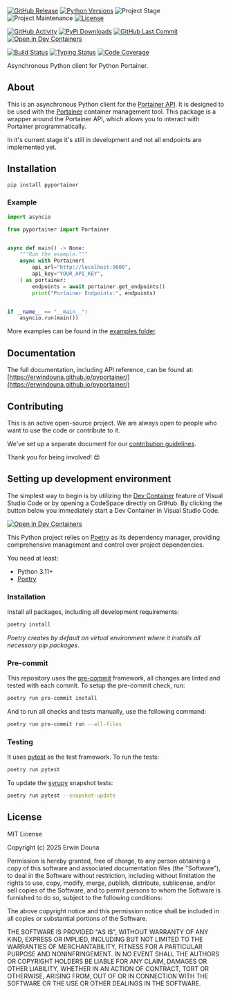 <!-- PROJECT SHIELDS -->
[![GitHub Release][releases-shield]][releases]
[![Python Versions][python-versions-shield]][pypi]
![Project Stage][project-stage-shield]
![Project Maintenance][maintenance-shield]
[![License][license-shield]](LICENSE)

[![GitHub Activity][commits-shield]][commits-url]
[![PyPi Downloads][downloads-shield]][downloads-url]
[![GitHub Last Commit][last-commit-shield]][commits-url]
[![Open in Dev Containers][devcontainer-shield]][devcontainer]

[![Build Status][build-shield]][build-url]
[![Typing Status][typing-shield]][typing-url]
[![Code Coverage][codecov-shield]][codecov-url]


Asynchronous Python client for Python Portainer.

## About

This is an asynchronous Python client for the [Portainer API](https://docs.portainer.io/api-docs/). It is designed to be used with the [Portainer](https://www.portainer.io/) container management tool.
This package is a wrapper around the Portainer API, which allows you to interact with Portainer programmatically.

In it's current stage it's still in development and not all endpoints are implemented yet.

## Installation

```bash
pip install pyportainer
```

### Example

```python
import asyncio

from pyportainer import Portainer


async def main() -> None:
    """Run the example."""
    async with Portainer(
        api_url="http://localhost:9000",
        api_key="YOUR_API_KEY",
    ) as portainer:
        endpoints = await portainer.get_endpoints()
        print("Portainer Endpoints:", endpoints)


if __name__ == "__main__":
    asyncio.run(main())
```

More examples can be found in the [examples folder](./examples/).

## Documentation
The full documentation, including API reference, can be found at: [https://erwindouna.github.io/pyportainer/](https://erwindouna.github.io/pyportainer/)

## Contributing

This is an active open-source project. We are always open to people who want to
use the code or contribute to it.

We've set up a separate document for our
[contribution guidelines](CONTRIBUTING.md).

Thank you for being involved! :heart_eyes:

## Setting up development environment

The simplest way to begin is by utilizing the [Dev Container][devcontainer]
feature of Visual Studio Code or by opening a CodeSpace directly on GitHub.
By clicking the button below you immediately start a Dev Container in Visual Studio Code.

[![Open in Dev Containers][devcontainer-shield]][devcontainer]

This Python project relies on [Poetry][poetry] as its dependency manager,
providing comprehensive management and control over project dependencies.

You need at least:

- Python 3.11+
- [Poetry][poetry-install]

### Installation

Install all packages, including all development requirements:

```bash
poetry install
```

_Poetry creates by default an virtual environment where it installs all
necessary pip packages_.

### Pre-commit

This repository uses the [pre-commit][pre-commit] framework, all changes
are linted and tested with each commit. To setup the pre-commit check, run:

```bash
poetry run pre-commit install
```

And to run all checks and tests manually, use the following command:

```bash
poetry run pre-commit run --all-files
```

### Testing

It uses [pytest](https://docs.pytest.org/en/stable/) as the test framework. To run the tests:

```bash
poetry run pytest
```

To update the [syrupy](https://github.com/tophat/syrupy) snapshot tests:

```bash
poetry run pytest --snapshot-update
```

## License

MIT License

Copyright (c) 2025 Erwin Douna

Permission is hereby granted, free of charge, to any person obtaining a copy
of this software and associated documentation files (the "Software"), to deal
in the Software without restriction, including without limitation the rights
to use, copy, modify, merge, publish, distribute, sublicense, and/or sell
copies of the Software, and to permit persons to whom the Software is
furnished to do so, subject to the following conditions:

The above copyright notice and this permission notice shall be included in all
copies or substantial portions of the Software.

THE SOFTWARE IS PROVIDED "AS IS", WITHOUT WARRANTY OF ANY KIND, EXPRESS OR
IMPLIED, INCLUDING BUT NOT LIMITED TO THE WARRANTIES OF MERCHANTABILITY,
FITNESS FOR A PARTICULAR PURPOSE AND NONINFRINGEMENT. IN NO EVENT SHALL THE
AUTHORS OR COPYRIGHT HOLDERS BE LIABLE FOR ANY CLAIM, DAMAGES OR OTHER
LIABILITY, WHETHER IN AN ACTION OF CONTRACT, TORT OR OTHERWISE, ARISING FROM,
OUT OF OR IN CONNECTION WITH THE SOFTWARE OR THE USE OR OTHER DEALINGS IN THE
SOFTWARE.


<!-- LINKS FROM PLATFORM -->


<!-- MARKDOWN LINKS & IMAGES -->
[build-shield]: https://github.com/erwindouna/pyportainer/actions/workflows/tests.yaml/badge.svg
[build-url]: https://github.com/erwindouna/pyportainer/actions/workflows/tests.yaml
[codecov-shield]: https://codecov.io/gh/erwindouna/pyportainer/branch/main/graph/badge.svg?token=TOKEN
[codecov-url]: https://codecov.io/gh/erwindouna/pyportainer
[commits-shield]: https://img.shields.io/github/commit-activity/y/erwindouna/pyportainer.svg
[commits-url]: https://github.com/erwindouna/pyportainer/commits/main
[devcontainer-shield]: https://img.shields.io/static/v1?label=Dev%20Containers&message=Open&color=blue&logo=visualstudiocode
[devcontainer]: https://vscode.dev/redirect?url=vscode://ms-vscode-remote.remote-containers/cloneInVolume?url=https://github.com/erwindouna/pyportainer
[downloads-shield]: https://img.shields.io/pypi/dm/pyportainer
[downloads-url]: https://pypistats.org/packages/pyportainer
[last-commit-shield]: https://img.shields.io/github/last-commit/erwindouna/pyportainer.svg
[license-shield]: https://img.shields.io/github/license/erwindouna/pyportainer.svg
[project-stage-shield]: https://img.shields.io/badge/project%20stage-experimental-yellow.svg
[maintenance-shield]: https://img.shields.io/maintenance/yes/2025.svg
[pypi]: https://pypi.org/project/pyportainer/
[python-versions-shield]: https://img.shields.io/pypi/pyversions/pyportainer
[releases-shield]: https://img.shields.io/github/release/erwindouna/pyportainer.svg
[releases]: https://github.com/erwindouna/pyportainer/releases
[typing-shield]: https://github.com/erwindouna/pyportainer/actions/workflows/typing.yaml/badge.svg
[typing-url]: https://github.com/erwindouna/pyportainer/actions/workflows/typing.yaml

[poetry-install]: https://python-poetry.org/docs/#installation
[poetry]: https://python-poetry.org
[pre-commit]: https://pre-commit.com

